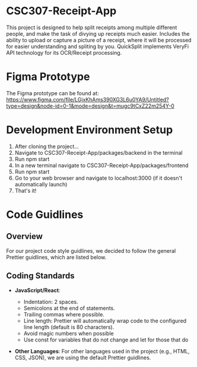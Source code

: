 # CSC307-Receipt-App

This project is designed to help split receipts among multiple different people, and make the task of divying up 
receipts much easier. Includes the ability to upload or capture a picture of a receipt, where it will be processed for easier 
understanding and spliting by you. QuickSplit implements VeryFi API technology for its OCR/Receipt processing.

# Figma Prototype

The Figma prototype can be found at:
https://www.figma.com/file/LGjxKhAms390XG3L6u0YA9/Untitled?type=design&node-id=0-1&mode=design&t=mugc9tCxZ22m254Y-0

# Development Environment Setup

1. After cloning the project...
2. Navigate to CSC307-Receipt-App/packages/backend in the terminal
3. Run npm start
4. In a new terminal navigate to CSC307-Receipt-App/packages/frontend
5. Run npm start
6. Go to your web browser and navigate to localhost:3000 (if it doesn't automatically launch)
7. That's it!

# Code Guidlines

## Overview

For our project code style guidlines, we decided to follow the general Prettier guidlines, which are listed below.

## Coding Standards

- **JavaScript/React**:

  - Indentation: 2 spaces.
  - Semicolons at the end of statements.
  - Trailing commas where possible.
  - Line length: Prettier will automatically wrap code to the configured line length (default is 80 characters).
  - Avoid magic numbers when possible
  - Use const for variables that do not change and let for those that do

- **Other Languages**: For other languages used in the project (e.g., HTML, CSS, JSON), we are using the default Prettier guidlines.
